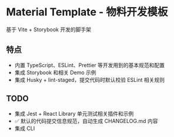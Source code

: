 # Material Template - 物料开发模板

基于 Vite + Storybook 开发的脚手架

## 特点

- 内置 TypeScript、ESLint、Prettier 等开发用到的基本规范和配置
- 集成 Storybook 和相关 Demo 示例
- 集成 Husky + lint-staged，提交代码时默认校验 ESLint 相关规则

## TODO

- 集成 Jest + React Library 单元测试相关插件和示例
- ✅ 默认的代码提交信息规范，自动生成 CHANGELOG.md 内容
- 集成 CLI
